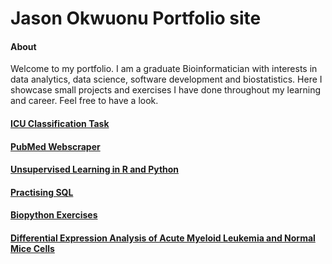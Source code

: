 # Jason Okwuonu Portfolio site

#### About

Welcome to my portfolio. I am a graduate Bioinformatician with interests in data analytics, data science, software development and biostatistics.  Here I showcase small projects and exercises I have done throughout my learning and career. Feel free to have a look.

#### [ICU Classification Task](https://github.com/JasonUUO/Classification-of-ICU-data) 

#### [PubMed Webscraper](https://github.com/JasonUUO/Pubmed_Rabies_Webscraper)

#### [Unsupervised Learning in R and Python](https://github.com/JasonUUO/Unsupervised_learning_R_and_Python)

#### [Practising SQL](https://github.com/JasonUUO/Practising_SQL)


#### [Biopython Exercises](https://github.com/JasonUUO/Biopython_Exercises) 

#### [Differential Expression Analysis of Acute Myeloid Leukemia and Normal Mice Cells](https://github.com/JasonUUO/Differential_Expression_of_AML_and_normal_Mice_Cells) 

